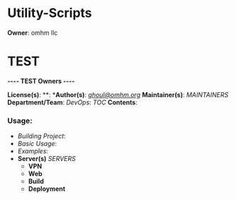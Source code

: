 # Utility-Scripts
**Owner**: omhm llc
# **TEST**
**---- TEST Owners ----**		

**License(s)**: **:
***Author(s)**: *ghoul@omhm.org*
**Maintainer(s)**: *MAINTAINERS*
**Department/Team**: *DevOps*: *TOC*
**Contents**:

### **Usage**:
* *Building Project*:
* *Basic Usage*:
* *Examples*:
* **Server(s)** *SERVERS*
	- **VPN**
	- **Web**
	- **Build**
	- **Deployment**